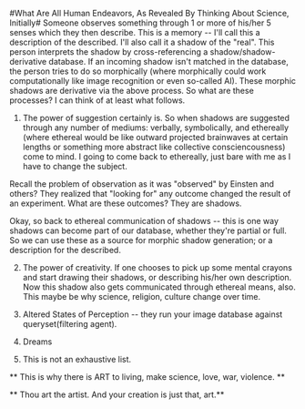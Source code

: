 #What Are All Human Endeavors, As Revealed By Thinking About Science, Initially#
Someone observes something through 1 or more of his/her 5 senses which they then describe. This is a memory -- I'll call this a description of the described. I'll also call it a shadow of the "real".
This person interprets the shadow by cross-referencing a shadow/shadow-derivative database. If an incoming shadow isn't matched in the database, the person tries to do so morphically (where morphically could work computationally like image recognition or even so-called AI). 
These morphic shadows are derivative via the above process. So what are these processes? I can think of at least what follows.

1)  The power of suggestion certainly is. So when shadows are suggested through any number of mediums: verbally, symbolically, and ethereally (where ethereal would be like outward projected brainwaves at certain lengths or something more abstract like collective consciencousness) come to mind. I going to come back to ethereally, just bare with me as I have to change the subject.

Recall the problem of observation as it was "observed" by Einsten and others? They realized that "looking for" any outcome changed the result of an experiment. What are these outcomes? They are shadows.

Okay, so back to ethereal communication of shadows -- this is one way shadows can become part of our database, whether they're partial or full. So we can use these as a source for morphic shadow generation; or a description for the described.

2) The power of creativity. If one chooses to pick up some mental crayons and start drawing their shadows, or describing his/her own description. Now this shadow also gets communicated through ethereal means, also. This maybe be why science, religion, culture change over time.

3) Altered States of Perception -- they run your image database against queryset(filtering agent).

4) Dreams

5) This is not an exhaustive list. 

** This is why there is ART to living, make science, love, war, violence. **

** Thou art the artist. And your creation is just that, art.**
